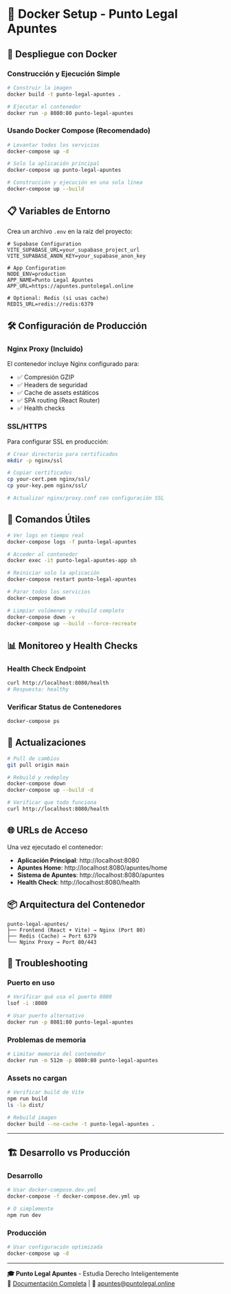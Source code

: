# 🐳 Docker Setup - Punto Legal Apuntes

## 🚀 Despliegue con Docker

### Construcción y Ejecución Simple

```bash
# Construir la imagen
docker build -t punto-legal-apuntes .

# Ejecutar el contenedor
docker run -p 8080:80 punto-legal-apuntes
```

### Usando Docker Compose (Recomendado)

```bash
# Levantar todos los servicios
docker-compose up -d

# Solo la aplicación principal
docker-compose up punto-legal-apuntes

# Construcción y ejecución en una sola línea
docker-compose up --build
```

## 📋 Variables de Entorno

Crea un archivo `.env` en la raíz del proyecto:

```env
# Supabase Configuration
VITE_SUPABASE_URL=your_supabase_project_url
VITE_SUPABASE_ANON_KEY=your_supabase_anon_key

# App Configuration
NODE_ENV=production
APP_NAME=Punto Legal Apuntes
APP_URL=https://apuntes.puntolegal.online

# Optional: Redis (si usas cache)
REDIS_URL=redis://redis:6379
```

## 🛠️ Configuración de Producción

### Nginx Proxy (Incluido)
El contenedor incluye Nginx configurado para:
- ✅ Compresión GZIP
- ✅ Headers de seguridad
- ✅ Cache de assets estáticos
- ✅ SPA routing (React Router)
- ✅ Health checks

### SSL/HTTPS
Para configurar SSL en producción:

```bash
# Crear directorio para certificados
mkdir -p nginx/ssl

# Copiar certificados
cp your-cert.pem nginx/ssl/
cp your-key.pem nginx/ssl/

# Actualizar nginx/proxy.conf con configuración SSL
```

## 🔧 Comandos Útiles

```bash
# Ver logs en tiempo real
docker-compose logs -f punto-legal-apuntes

# Acceder al contenedor
docker exec -it punto-legal-apuntes-app sh

# Reiniciar solo la aplicación
docker-compose restart punto-legal-apuntes

# Parar todos los servicios
docker-compose down

# Limpiar volúmenes y rebuild completo
docker-compose down -v
docker-compose up --build --force-recreate
```

## 📊 Monitoreo y Health Checks

### Health Check Endpoint
```bash
curl http://localhost:8080/health
# Respuesta: healthy
```

### Verificar Status de Contenedores
```bash
docker-compose ps
```

## 🔄 Actualizaciones

```bash
# Pull de cambios
git pull origin main

# Rebuild y redeploy
docker-compose down
docker-compose up --build -d

# Verificar que todo funciona
curl http://localhost:8080/health
```

## 🌐 URLs de Acceso

Una vez ejecutado el contenedor:

- **Aplicación Principal**: http://localhost:8080
- **Apuntes Home**: http://localhost:8080/apuntes/home
- **Sistema de Apuntes**: http://localhost:8080/apuntes
- **Health Check**: http://localhost:8080/health

## 📦 Arquitectura del Contenedor

```
punto-legal-apuntes/
├── Frontend (React + Vite) → Nginx (Port 80)
├── Redis (Cache) → Port 6379
└── Nginx Proxy → Port 80/443
```

## 🚨 Troubleshooting

### Puerto en uso
```bash
# Verificar qué usa el puerto 8080
lsof -i :8080

# Usar puerto alternativo
docker run -p 8081:80 punto-legal-apuntes
```

### Problemas de memoria
```bash
# Limitar memoria del contenedor
docker run -m 512m -p 8080:80 punto-legal-apuntes
```

### Assets no cargan
```bash
# Verificar build de Vite
npm run build
ls -la dist/

# Rebuild imagen
docker build --no-cache -t punto-legal-apuntes .
```

---

## 🏗️ Desarrollo vs Producción

### Desarrollo
```bash
# Usar docker-compose.dev.yml
docker-compose -f docker-compose.dev.yml up

# O simplemente
npm run dev
```

### Producción
```bash
# Usar configuración optimizada
docker-compose up -d
```

---

**🎓 Punto Legal Apuntes** - Estudia Derecho Inteligentemente  
🔗 [Documentación Completa](./README.md) | 📧 apuntes@puntolegal.online 